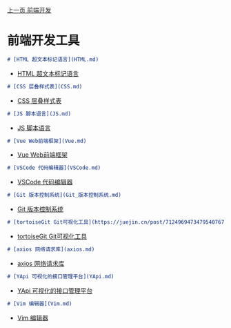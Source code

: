 [上一页 前端开发](前端开发.md)

# 前端开发工具
``` md
# [HTML 超文本标记语言](HTML.md)
```
-  [HTML 超文本标记语言](HTML.md)

``` md
# [CSS 层叠样式表](CSS.md)
```
-  [CSS 层叠样式表](CSS.md)

``` md
# [JS 脚本语言](JS.md)
```
-  [JS 脚本语言](JS.md)

``` md
# [Vue Web前端框架](Vue.md)
```
-  [Vue Web前端框架](Vue.md)

``` md
# [VSCode 代码编辑器](VSCode.md)
```
-  [VSCode 代码编辑器](VSCode.md)

``` md
# [Git 版本控制系统](Git_版本控制系统.md)
```
-  [Git 版本控制系统](Git_版本控制系统.md)

``` md
# [tortoiseGit Git可视化工具](https://juejin.cn/post/7124969473479540767)
```
-  [tortoiseGit Git可视化工具](https://juejin.cn/post/7124969473479540767)

``` md
# [axios 网络请求库](axios.md)
```
-  [axios 网络请求库](axios.md)

``` md
# [YApi 可视化的接口管理平台](YApi.md)
```
-  [YApi 可视化的接口管理平台](YApi.md)


``` md
# [Vim 编辑器](Vim.md)
```
-  [Vim 编辑器](Vim.md)